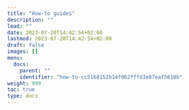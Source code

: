 ```yaml
---
title: "How-to guides"
description: ""
lead: ""
date: 2023-07-20T14:42:54+02:00
lastmod: 2023-07-20T14:42:54+02:00
draft: false
images: []
menu:
  docs:
    parent: ""
    identifier: "how-to-cc5168152b14f062fffd3e87eaf5610b"
weight: 999
toc: true
type: docs
---
```

